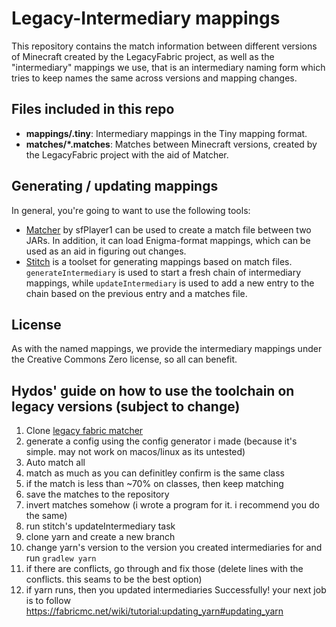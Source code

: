 # Legacy-Intermediary mappings

This repository contains the match information between different versions of Minecraft created by the LegacyFabric project, as well as the "intermediary" mappings we use, that is an intermediary naming form which tries to keep names
the same across versions and mapping changes.

## Files included in this repo

* __mappings/<mcversion>.tiny__: Intermediary mappings in the Tiny mapping format.
* __matches/*.matches__: Matches between Minecraft versions, created by the LegacyFabric project with the aid of Matcher.

## Generating / updating mappings

In general, you're going to want to use the following tools:

* [Matcher](https://github.com/FabricMC/Matcher) by sfPlayer1 can be used to create a match file between two JARs. In addition, it can load Enigma-format mappings, which can be used as an aid in figuring out changes.
* [Stitch](https://github.com/FabricMC/stitch) is a toolset for generating mappings based on match files. `generateIntermediary` is used to start a fresh chain of intermediary mappings, while `updateIntermediary` is used to add a new entry to the chain based on the previous entry and a matches file.

## License

As with the named mappings, we provide the intermediary mappings under the Creative Commons Zero license, so all can benefit.

## Hydos' guide on how to use the toolchain on legacy versions (subject to change)
1. Clone [legacy fabric matcher](https://github.com/Legacy-Fabric/matcher)
2. generate a config using the config generator i made (because it's simple. may not work on macos/linux as its untested)
3. Auto match all
4. match as much as you can definitley confirm is the same class
5. if the match is less than ~70% on classes, then keep matching
6. save the matches to the repository
7. invert matches somehow (i wrote a program for it. i recommend you do the same)
8. run stitch's updateIntermediary task
9. clone yarn and create a new branch
10. change yarn's version to the version you created intermediaries for and run `gradlew yarn`
11. if there are conflicts, go through and fix those (delete lines with the conflicts. this seams to be the best option)
12. if yarn runs, then you updated intermediaries Successfully! your next job is to follow https://fabricmc.net/wiki/tutorial:updating_yarn#updating_yarn 
